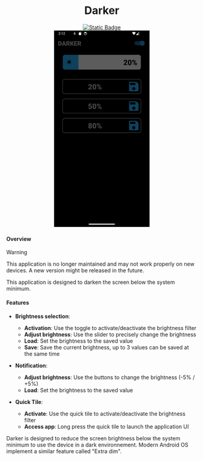 <div align="center">

# Darker

</div>

<div align="center">
    <a href="https://github.com/Fredzghf/Darker/releases/tag/Release" target="_blank">
        <img alt="Static Badge" src="https://img.shields.io/badge/version-1.0.0-blue?style=flat&label=version">
    </a>
</div>

<div align="center">
<img src="main.jpg" width="50%" alt="Screenshot">
</div>

#### Overview

> [!WARNING]  
> This application is no longer maintained and may not work properly on new devices. A new version might be released in the future.

This application is designed to darken the screen below the system minimum.

#### Features
- **Brightness selection**:
  - **Activation**: Use the toggle to activate/deactivate the brightness filter
  - **Adjust brightness**: Use the slider to precisely change the brightness
  - **Load**: Set the brightness to the saved value
  - **Save**: Save the current brightness, up to 3 values can be saved at the same time

- **Notification**:
  - **Adjust brightness**: Use the buttons to change the brightness (-5% / +5%)
  - **Load**: Set the brightness to the saved value

- **Quick Tile**:
  - **Activate**: Use the quick tile to activate/deactivate the brightness filter
  - **Access app**: Long press the quick tile to launch the application UI

Darker is designed to reduce the screen brightness below the system minimum to use the device in a dark environnement. Modern Android OS implement a similar feature called "Extra dim".
